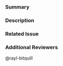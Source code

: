 ### Summary

<!--- General summary / title -->

### Description

<!--- Details of what you changed -->

### Related Issue

<!--- Link to issue where this is tracked -->

### Additional Reviewers
@rayl-bitquill